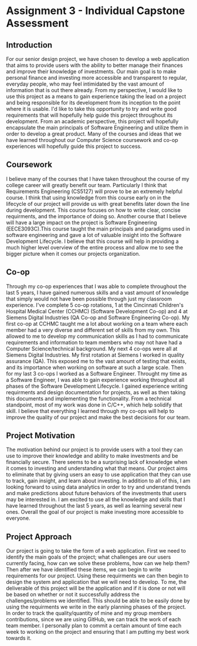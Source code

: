 # Assignment 3 - Individual Capstone Assessment

## Introduction
For our senior design project, we have chosen to develop a web application that aims to provide users with the ability to better manage their finances and improve their knowledge of investments. Our main goal is to make personal finance and investing more accessible and transparent to regular, everyday people, who may feel intimidated by the vast amount of information that is out there already. From my perspective, I would like to use this project as a means to gain experience taking the lead on a project and being responsible for its development from its inception to the point where it is usable. I'd like to take this opportunity to try and write good requirements that will hopefully help guide this project throughout its development. From an academic perspective, this project will hopefully encapsulate the main principals of Software Engineering and utilize them in order to develop a great product.
Many of the courses and ideas that we have learned throughout our Computer Science coursework and co-op experiences will hopefully guide this project to success.

## Coursework
I believe many of the courses that I have taken throughout the course of my college career will greatly benefit our team. Particularly I think that Requirements Engineering (CS5127) will prove to be an extremely helpful course. I think that using knowledge from this course early on in the lifecycle of our project will provide us with great benefits later down the line during development. This course focuses on how to write clear, concise requirments, and the importance of doing so. Another course that I believe will have a large impact on the project is Software Engineering (EECE3093C).This course taught the main principals and paradigms used in software engineering and gave a lot of valuable insight into the Software Development Lifecycle. I believe that this course will help in providing a much higher level overview of the entire process and allow me to see the bigger picture when it comes our projects organization.

## Co-op 
Through my co-op experiences that I was able to complete throughout the last 5 years, I have gained numerous skills and a vast amount of knowledge that simply would not have been possible through just my classroom experience. I've complete 5 co-op rotations, 1 at the Cincinnati Children's Hospital Medical Center (CCHMC) (Software Development Co-op) and 4 at Siemens Digital Industries (QA Co-op and Software Engineering Co-op). My first co-op at CCHMC taught me a lot about working on a team where each member had a very diverse and different set of skills from my own. This allowed to me to develop my communication skills as I had to communicate requirements and information to team members who may not have had a Computer Science/technical background. My next 4 co-ops were all at Siemens Digital Industries. My first rotation at Siemens I worked in quality assurance (QA). This exposed me to the vast amount of testing that exists, and its importance when working on software at such a large scale. Then for my last 3 co-ops I worked as a Software Engineer. Throught my time as a Software Engineer, I was able to gain experience working throughout all phases of the Software Development Lifecycle. I gained experience writing requirments and design documentation for projects, as well as then taking this documents and implementing the functionality. From a technical standpoint, most of my work was done in C/C++, which help solidify that skill. I believe that everything I learned through my co-ops will help to improve the quality of our project and make the best decisions for our team.

## Project Motivation
The motivation behind our project is to provide users with a tool they can use to improve their knowledge and ability to make investments and be financially secure. There seems to be a surprising lack of knowledge when it comes to investing and understanding what that means. Our project aims to eliminate that by giving users an easy to use application that they can use to track, gain insight, and learn about investing. In addition to all of this, I am looking forward to using data analytics in order to try and understand trends and make predictions about future behaviors of the investments that users may be interested in. I am excited to use all the knowledge and skills that I have learned throughout the last 5 years, as well as learning several new ones. Overall the goal of our project is make investing more accessible to everyone.

## Project Approach
Our project is going to take the form of a web application. First we need to identify the main goals of the project; what challenges are our users currently facing, how can we solve these problems, how can we help them? Then after we have identified these items, we can begin to write requirements for our project. Using these requirments we can then begin to design the system and application that we will need to develop. To me, the deliverable of this project will be the application and if it is done or not will be based on whether or not it successfully address the challenges/problems we identified. This should be able to be easily done by using the requirments we write in the early planning phases of the project. In order to track the quality/quantity of mine and my group members contributions, since we are using GitHub, we can track the work of each team member. I personally plan to commit a certain amount of time each week to working on the project and ensuring that I am putting my best work towards it.